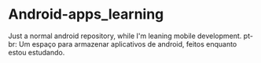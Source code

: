 # Android-apps_learning
Just a normal android repository, while I'm leaning mobile development.
pt-br:
Um espaço para armazenar aplicativos de android, feitos enquanto estou estudando.
